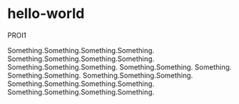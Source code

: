 # hello-world
PROI1


Something.Something.Something.Something.
Something.Something.Something.Something.
Something.Something.Something.
Something.Something.
Something.
Something.Something.
Something.Something.Something.
Something.Something.Something.Something.
Something.Something.Something.Something.
